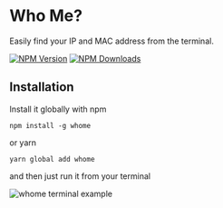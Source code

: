 # Who Me?

Easily find your IP and MAC address from the terminal.

[![NPM Version][npm-image]][npm-url]
[![NPM Downloads][downloads-image]][downloads-url]

## Installation

Install it globally with npm

    npm install -g whome

or yarn

    yarn global add whome

and then just run it from your terminal

![whome terminal example][whome-example]

[npm-image]: https://img.shields.io/npm/v/whome.svg
[npm-url]: https://npmjs.org/package/whome
[downloads-image]: https://img.shields.io/npm/dm/whome.svg
[downloads-url]: https://npmjs.org/package/whome
[whome-example]: https://cloud.githubusercontent.com/assets/490294/23144097/3468c836-f77a-11e6-8995-6c027d023733.png